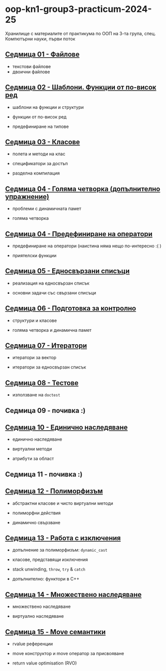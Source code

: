 # oop-kn1-group3-practicum-2024-25

Хранилище с материалите от практикума по ООП на 3-та група, спец. Компютърни науки, първи поток

## [Седмица 01 - Файлове](01.%20Files/)

- текстови файлове
- двоични файлове

## [Седмица 02 - Шаблони. Функции от по-висок ред](02.%20Templates.%20Higher%20Order%20Functions/)

- шаблони на функции и структури

- функции от по-висок ред

- предефиниране на типове

## [Седмица 03 - Класове](03.%20Classes/)

- полета и методи на клас

- спецификатори за достъп

- разделна компилация

## [Седмица 04 - Голяма четворка (допълнително упражнение)](04.%20Rule%20of%20Three/)

- проблеми с динамичната памет

- голяма четворка

## [Седмица 04 - Предефиниране на оператори](05.%20Operator%20Overloading/)

- предефиниране на оператори (наистина няма нещо по-интересно :( )

- приятелски функции

## [Седмица 05 - Едносвързани списъци](06.%20Singly%20Linked%20Lists/)

- реализация на едносвързан списък

- основни задачи със свързани списъци

## [Седмица 06 - Подготовка за контролно](07.%20Test%20Preparation/)

- структури и класове

- голяма четворка и динамична памет

## [Седмица 07 - Итератори](08.%20Iterators/)

- итератори за вектор

- итератори за едносвързан списък

## [Седмица 08 - Тестове](09.%20Testing/)

- използване на `doctest`

## Седмица 09 - почивка :)

## [Седмица 10 - Единично наследяване](10.%20Single%20Inheritance/)

- единично наследяване

- виртуални методи

- атрибути за област

## Седмица 11 - почивка :)

## [Седмица 12 - Полиморфизъм](11.%20Polymorphism/)

- абстрактни класове и чисто виртуални методи

- полиморфни действия

- динамично свързване

## [Седмица 13 - Работа с изключения](12.%20Exception%20Handling)

- допълнение за полиморфизъм: `dynamic_cast`

- класове, представящи изключения

- stack unwinding, `throw`, `try` & `catch`

- допълнително: функтори в C++

## [Седмица 14 - Множествено наследяване](13.%20Multiple%20Inheritance)

- множествено наследяване

- виртуално наследяване

## [Седмица 15 - Move семантики](14.%20Move%20Semantics)

- rvalue референции

- move конструктор и move оператор за присвояване

- return value optimisation (RVO)

